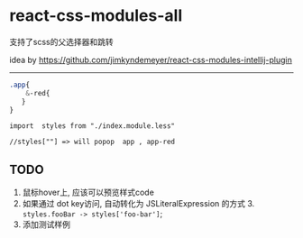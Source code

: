 # react-css-modules-all

支持了scss的父选择器和跳转 

idea by https://github.com/jimkyndemeyer/react-css-modules-intellij-plugin


---

```scss
.app{
    &-red{
   }
}
```

```tsx
import  styles from "./index.module.less"

//styles[""] => will popop  app , app-red
```


## TODO
1. 鼠标hover上, 应该可以预览样式code
2. 如果通过 dot key访问, 自动转化为 JSLiteralExpression 的方式
   3. `styles.fooBar -> styles['foo-bar']`;
3. 添加测试样例